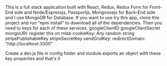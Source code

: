 This is a full stack application built with React, Redux, Redux Form for Front-End side
and Node/Expressjs, Passportjs, Mongoosejs for Back-End side and I use MongoDB for
Database. If you want to use try this app, clone this project and run "npm install"
to download all of the dependencies. Then you need to keys for each of these services.
googleClientID
googleClientSecret
mongoURI: register this on mlab
cookieKey: Any random string
stripePublishableKey
stripeSecretKey
sendGridKey:
redirectDomain: "http://localhost:3000"

Create a dev.js file in config folder and module.exports an object with these key properties and that's it
